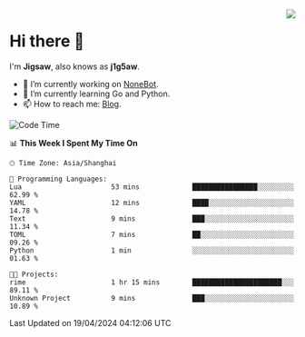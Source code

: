 <a href="#">
  <img align="right" src="https://github-readme-stats.vercel.app/api?username=j1g5awi&count_private=true&show_icons=true&title_color=80070B&text_color=B3B3B3&bg_color=212121&icon_color=80070B" />
</a>

# Hi there 👋

I'm **Jigsaw**, also knows as **j1g5aw**.

- 🔭 I’m currently working on [NoneBot](https://github.com/nonebot).
- 🌱 I’m currently learning Go and Python.
- 📫 How to reach me: [Blog](https://blog.maddestroyer.xyz/).

<!--START_SECTION:waka-->
![Code Time](http://img.shields.io/badge/Code%20Time-1%2C453%20hrs%2026%20mins-blue)

📊 **This Week I Spent My Time On** 

```text
🕑︎ Time Zone: Asia/Shanghai

💬 Programming Languages: 
Lua                      53 mins             ████████████████░░░░░░░░░   62.99 % 
YAML                     12 mins             ████░░░░░░░░░░░░░░░░░░░░░   14.78 % 
Text                     9 mins              ███░░░░░░░░░░░░░░░░░░░░░░   11.34 % 
TOML                     7 mins              ██░░░░░░░░░░░░░░░░░░░░░░░   09.26 % 
Python                   1 min               ░░░░░░░░░░░░░░░░░░░░░░░░░   01.63 % 

🐱‍💻 Projects: 
rime                     1 hr 15 mins        ██████████████████████░░░   89.11 % 
Unknown Project          9 mins              ███░░░░░░░░░░░░░░░░░░░░░░   10.89 % 
```


 Last Updated on 19/04/2024 04:12:06 UTC
<!--END_SECTION:waka-->

